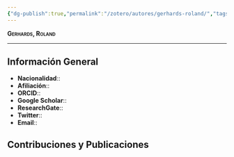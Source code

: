 ```yaml
---
{"dg-publish":true,"permalink":"/zotero/autores/gerhards-roland/","tags":["#autor","#researcher"]}
---
```



<span style="font-variant:small-caps; font-weight: bold;"> Gerhards, Roland </span>

---


## Información General

- **Nacionalidad**:: 
- **Afiliación**:: 
- **ORCID**:: 
- **Google Scholar**:: 
- **ResearchGate**:: 
- **Twitter**:: 
- **Email**::
  
## Contribuciones y Publicaciones






